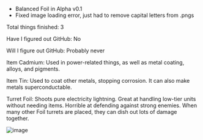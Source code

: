- Balanced Foil in Alpha v0.1
- Fixed image loading error, just had to remove capital letters from .pngs

Total things finished: 3

Have I figured out GitHub: No

Will I figure out GitHub: Probably never

Item Cadmium: Used in power-related things, as well as metal coating, alloys, and pigments.

Item Tin: Used to coat other metals, stopping corrosion. It can also make metals superconductable.

Turret Foil: Shoots pure electricity lightning. Great at handling low-tier units without needing items. Horrible at defending against strong enemies. When many other Foil turrets are placed, they can dish out lots of damage together.

![image](https://github.com/user-attachments/assets/d7ffe97d-69c4-4ed9-b2ad-987cc43f6179)
